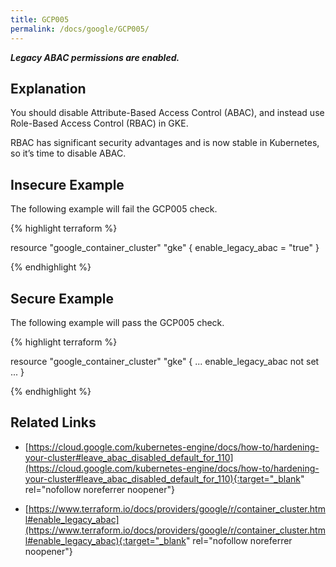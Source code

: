 ```yaml
---
title: GCP005
permalink: /docs/google/GCP005/
---
```


***Legacy ABAC permissions are enabled.***

## Explanation


You should disable Attribute-Based Access Control (ABAC), and instead use Role-Based Access Control (RBAC) in GKE.

RBAC has significant security advantages and is now stable in Kubernetes, so it’s time to disable ABAC.



## Insecure Example

The following example will fail the GCP005 check.

{% highlight terraform %}

resource "google_container_cluster" "gke" {
	enable_legacy_abac = "true"
}

{% endhighlight %}



## Secure Example

The following example will pass the GCP005 check.

{% highlight terraform %}

resource "google_container_cluster" "gke" {
	...
	enable_legacy_abac not set
	...
}

{% endhighlight %}


## Related Links


- [https://cloud.google.com/kubernetes-engine/docs/how-to/hardening-your-cluster#leave_abac_disabled_default_for_110](https://cloud.google.com/kubernetes-engine/docs/how-to/hardening-your-cluster#leave_abac_disabled_default_for_110){:target="_blank" rel="nofollow noreferrer noopener"}

- [https://www.terraform.io/docs/providers/google/r/container_cluster.html#enable_legacy_abac](https://www.terraform.io/docs/providers/google/r/container_cluster.html#enable_legacy_abac){:target="_blank" rel="nofollow noreferrer noopener"}

